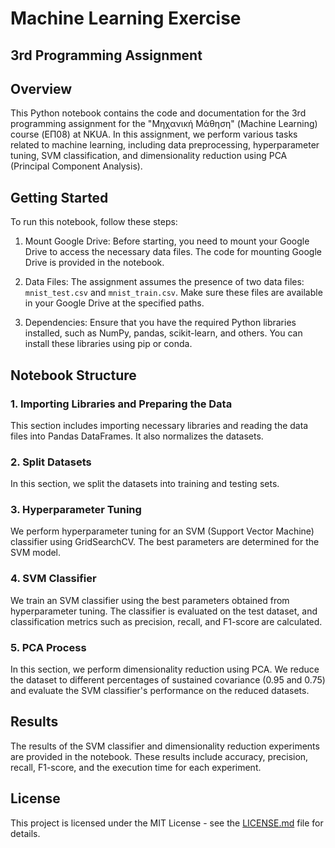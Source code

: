# Machine Learning Exercise

## 3rd Programming Assignment

## Overview

This Python notebook contains the code and documentation for the 3rd programming assignment for the "Μηχανική Μάθηση" (Machine Learning) course (ΕΠ08) at NKUA. In this assignment, we perform various tasks related to machine learning, including data preprocessing, hyperparameter tuning, SVM classification, and dimensionality reduction using PCA (Principal Component Analysis).

## Getting Started

To run this notebook, follow these steps:

1. Mount Google Drive: Before starting, you need to mount your Google Drive to access the necessary data files. The code for mounting Google Drive is provided in the notebook.

2. Data Files: The assignment assumes the presence of two data files: `mnist_test.csv` and `mnist_train.csv`. Make sure these files are available in your Google Drive at the specified paths.

3. Dependencies: Ensure that you have the required Python libraries installed, such as NumPy, pandas, scikit-learn, and others. You can install these libraries using pip or conda.

## Notebook Structure

### 1. Importing Libraries and Preparing the Data

This section includes importing necessary libraries and reading the data files into Pandas DataFrames. It also normalizes the datasets.

### 2. Split Datasets

In this section, we split the datasets into training and testing sets.

### 3. Hyperparameter Tuning

We perform hyperparameter tuning for an SVM (Support Vector Machine) classifier using GridSearchCV. The best parameters are determined for the SVM model.

### 4. SVM Classifier

We train an SVM classifier using the best parameters obtained from hyperparameter tuning. The classifier is evaluated on the test dataset, and classification metrics such as precision, recall, and F1-score are calculated.

### 5. PCA Process

In this section, we perform dimensionality reduction using PCA. We reduce the dataset to different percentages of sustained covariance (0.95 and 0.75) and evaluate the SVM classifier's performance on the reduced datasets.

## Results

The results of the SVM classifier and dimensionality reduction experiments are provided in the notebook. These results include accuracy, precision, recall, F1-score, and the execution time for each experiment.

## License

This project is licensed under the MIT License - see the [LICENSE.md](LICENSE.md) file for details.
